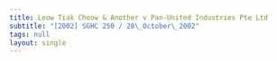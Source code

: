 ```yaml
---
title: Leow Tiak Cheow & Another v Pan-United Industries Pte Ltd
subtitle: "[2002] SGHC 250 / 28\_October\_2002"
tags: null
layout: single
---
```


